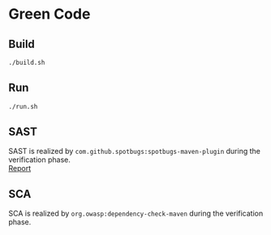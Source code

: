 # Green Code

## Build

```bash
./build.sh
```

## Run

```bash
./run.sh
```

## SAST

SAST is realized by `com.github.spotbugs:spotbugs-maven-plugin` during the verification phase.  
[Report](./spotbugs-report.pdf)

## SCA

SCA is realized by `org.owasp:dependency-check-maven` during the verification phase.

